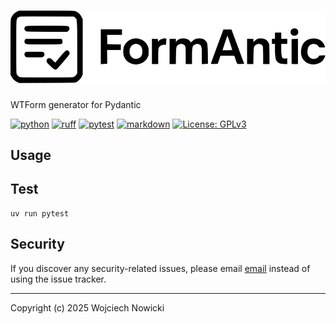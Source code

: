 # ![FormAntic](resources/logo.svg)

WTForm generator for Pydantic

[![python](https://img.shields.io/badge/Python-3.10-3776AB.svg?style=flat&logo=python&logoColor=white)](https://www.python.org)
[![ruff](https://github.com/wnowicki/formantic/workflows/Ruff/badge.svg)](https://github.com/wnowicki/formantic/actions?query=branch%3Amain)
[![pytest](https://github.com/wnowicki/formantic/workflows/Pytest/badge.svg)](https://github.com/wnowicki/formantic/actions?query=branch%3Amain)
[![markdown](https://github.com/wnowicki/formantic/workflows/Markdown%20Lint/badge.svg)](https://github.com/wnowicki/formantic/actions?query=branch%3Amain)
[![License: GPLv3](https://img.shields.io/badge/License-MIT-blue.svg)](https://license.md/licenses/mit-license/)

## Usage

## Test

```shell
uv run pytest
```

## Security

If you discover any security-related issues, please email [email](mailto:wnowicki@me.com) instead of using the issue tracker.

---
Copyright (c) 2025 Wojciech Nowicki
